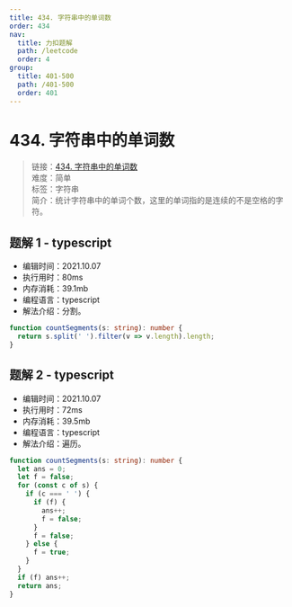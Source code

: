 ```yaml
---
title: 434. 字符串中的单词数
order: 434
nav:
  title: 力扣题解
  path: /leetcode
  order: 4
group:
  title: 401-500
  path: /401-500
  order: 401
---
```


# 434. 字符串中的单词数

> 链接：[434. 字符串中的单词数](https://leetcode-cn.com/problems/number-of-segments-in-a-string/)  
> 难度：简单  
> 标签：字符串  
> 简介：统计字符串中的单词个数，这里的单词指的是连续的不是空格的字符。

## 题解 1 - typescript

- 编辑时间：2021.10.07
- 执行用时：80ms
- 内存消耗：39.1mb
- 编程语言：typescript
- 解法介绍：分割。

```typescript
function countSegments(s: string): number {
  return s.split(' ').filter(v => v.length).length;
}
```

## 题解 2 - typescript

- 编辑时间：2021.10.07
- 执行用时：72ms
- 内存消耗：39.5mb
- 编程语言：typescript
- 解法介绍：遍历。

```typescript
function countSegments(s: string): number {
  let ans = 0;
  let f = false;
  for (const c of s) {
    if (c === ' ') {
      if (f) {
        ans++;
        f = false;
      }
      f = false;
    } else {
      f = true;
    }
  }
  if (f) ans++;
  return ans;
}
```
